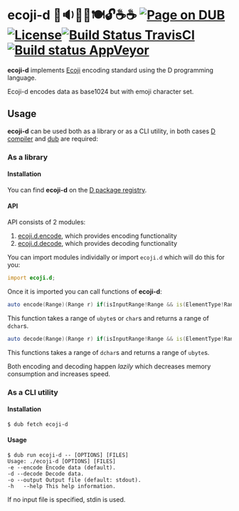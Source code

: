 ecoji-d 👦🔉🦐🔼🍽🔓☕☕ [![Page on DUB](https://img.shields.io/dub/v/ecoji-d.svg?style=flat-square)](http://code.dlang.org/packages/ecoji-d)[![License](https://img.shields.io/dub/l/ecoji-d.svg?style=flat-square)](https://github.com/ohdatboi/ecoji-d/blob/master/LICENSE)[![Build Status TravisCI](https://img.shields.io/travis/ohdatboi/ecoji-d/master.svg?style=flat-square)](https://travis-ci.org/ohdatboi/ecoji-d)[![Build status AppVeyor](https://img.shields.io/appveyor/ci/ohdatboi/ecoji-d/master.svg?style=flat-square)](https://ci.appveyor.com/project/ohdatboi/ecoji-d)
========

**ecoji-d** implements [Ecoji](https://github.com/keith-turner/ecoji) encoding standard using the D programming language.

Ecoji-d encodes data as base1024 but with emoji character set.

## Usage

**ecoji-d** can be used both as a library or as a CLI utility, in both cases [D compiler](https://dlang.org/download.html) and [dub](https://code.dlang.org/download) are required:

### As a library

#### Installation

You can find **ecoji-d** on the [D package registry](http://code.dlang.org/packages/ecoji-d).

#### API

API consists of 2 modules:

1. [ecoji.d.encode](source/ecoji/d/encode.d), which provides encoding functionality
2. [ecoji.d.decode](source/ecoji/d/decode.d), which provides decoding functionality

You can import modules individally or import `ecoji.d` which will do this for you:

```D
import ecoji.d;
```

Once it is imported you can call functions of **ecoji-d**:

```D
auto encode(Range)(Range r) if(isInputRange!Range && is(ElementType!Range : ubyte));
```

This function takes a range of `ubyte`s or `char`s and returns a range of `dchar`s.

```D
auto decode(Range)(Range r) if(isInputRange!Range && is(ElementType!Range : dchar));
```

This functions takes a range of `dchar`s and returns a range of `ubyte`s.


Both encoding and decoding happen *lazily* which decreases memory consumption and increases speed.

### As a CLI utility

#### Installation

```
$ dub fetch ecoji-d
```

#### Usage

```
$ dub run ecoji-d -- [OPTIONS] [FILES]
Usage: ./ecoji-d [OPTIONS] [FILES]
-e --encode Encode data (default).
-d --decode Decode data.
-o --output Output file (default: stdout).
-h   --help This help information.
```

If no input file is specified, stdin is used.















